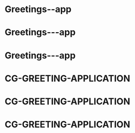 # Greetings--app
# Greetings---app
# Greetings---app
# CG-GREETING-APPLICATION
# CG-GREETING-APPLICATION
# CG-GREETING-APPLICATION
